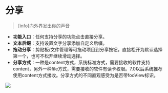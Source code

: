 # 分享

> \[info\]向外界发出你的声音

* **功能入口**：任何支持分享的功能点击直接分享。
* **文本后缀**：支持设置文字分享添加自定义后缀。
* **拖动分享**：剪贴板/文件管理等可拖动项目到分享按钮，直接松开为默认选择第一个，也可不松开继续滑动选择。
* **分享方式**：一种是content方式，系统标准方式，需要接收的软件支持content，另外一种file方式，需要接收的软件有读卡权限。7.0以后系统推荐使用content方式接收。分享方式的不同直观感受为是否带fooView标识。

![](http://ww1.sinaimg.cn/large/6b1dd0a7ly1fzrz2dvdlrj20u00x70yt.jpg)

